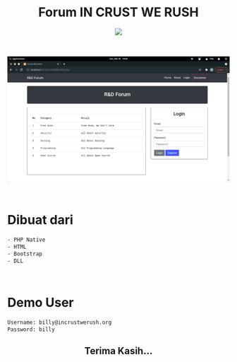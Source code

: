 
    
  <h1 align="center">Forum IN CRUST WE RUSH</h1>
  


<p align="center">
  
  <img src="https://img.shields.io/github/license/icwr-tech/absensi-siswa?color=red&style=flat-square">
  
</p>

<br>
<p align="center">
    <img align="center" src="Screenshot from 2021-10-18 14-59-47.png">
</p>
<br>

# Dibuat dari

```
- PHP Native
- HTML
- Bootstrap
- DLL
```

<br>

# Demo User

```
Username: billy@incrustwerush.org
Password: billy
```

<h2 align="center"> Terima Kasih...</h2>
